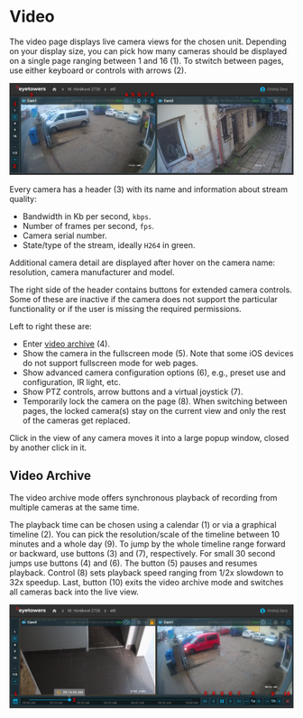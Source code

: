 # Video

The video page displays live camera views for the chosen unit. Depending on your display size, you
can pick how many cameras should be displayed on a single page ranging between 1 and 16 (1). To
stwitch between pages, use either keyboard or controls with arrows (2).

![Video](../_media/video_overview.png)

Every camera has a header (3) with its name and information about stream quality:

- Bandwidth in Kb per second, `kbps`.
- Number of frames per second, `fps`.
- Camera serial number.
- State/type of the stream, ideally `H264` in green.

Additional camera detail are displayed after hover on the camera name: resolution, camera
manufacturer and model.

The right side of the header contains buttons for extended camera controls. Some of these are
inactive if the camera does not support the particular functionality or if the user is missing the
required permissions.

Left to right these are:

- Enter [video archive](#video-archive) (4).
- Show the camera in the fullscreen mode (5). Note that some iOS devices do not support fullscreen
  mode for web pages.
- Show advanced camera configuration options (6), e.g., preset use and configuration, IR light, etc.
- Show PTZ controls, arrow buttons and a virtual joystick (7).
- Temporarily lock the camera on the page (8). When switching between pages, the locked camera(s)
  stay on the current view and only the rest of the cameras get replaced.

Click in the view of any camera moves it into a large popup window, closed by another click in it.

## Video Archive

The video archive mode offers synchronous playback of recording from multiple cameras at the same
time.

The playback time can be chosen using a calendar (1) or via a graphical timeline (2). You can pick
the resolution/scale of the timeline between 10 minutes and a whole day (9). To jump by the whole
timeline range forward or backward, use buttons (3) and (7), respectively. For small 30 second jumps
use buttons (4) and (6). The button (5) pauses and resumes playback. Control (8) sets playback speed
ranging from 1/2x slowdown to 32x speedup. Last, button (10) exits the video archive mode and
switches all cameras back into the live view.

![Video Archive](../_media/recording_overview.png)

